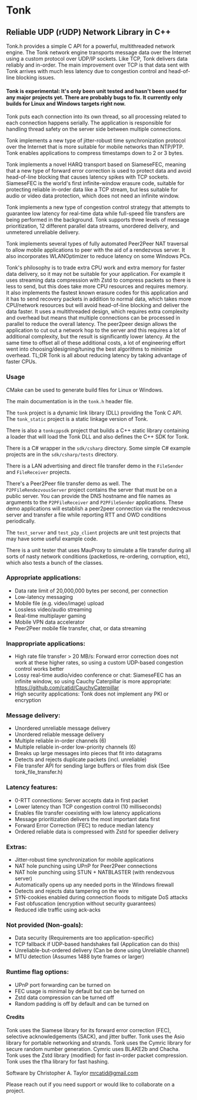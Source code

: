 # Tonk
## Reliable UDP (rUDP) Network Library in C++

Tonk.h provides a simple C API for a powerful, multithreaded network engine.
The Tonk network engine transports message data over the Internet using a
custom protocol over UDP/IP sockets.  Like TCP, Tonk delivers data reliably
and in-order.  The main improvement over TCP is that data sent with Tonk
arrives with much less latency due to congestion control and head-of-line
blocking issues.

#### Tonk is experimental: It's only been unit tested and hasn't been used for any major projects yet.  There are probably bugs to fix.  It currently only builds for Linux and Windows targets right now.

Tonk puts each connection into its own thread, so all processing related to
each connection happens serially.  The application is responsible for
handling thread safety on the server side between multiple connections.

Tonk implements a new type of jitter-robust time synchronization protocol
over the Internet that is more suitable for mobile networks than NTP/PTP.
Tonk enables applications to compress timestamps down to 2 or 3 bytes.

Tonk implements a novel HARQ transport based on SiameseFEC, meaning that a
new type of forward error correction is used to protect data and avoid
head-of-line blocking that causes latency spikes with TCP sockets.
SiameseFEC is the world's first infinite-window erasure code, suitable for
protecting reliable in-order data like a TCP stream, but less suitable for
audio or video data protection, which does not need an infinite window.

Tonk implements a new type of congestion control strategy that attempts to
guarantee low latency for real-time data while full-speed file transfers
are being performed in the background.  Tonk supports three levels of
message prioritization, 12 different parallel data streams, unordered
delivery, and unmetered unreliable delivery.

Tonk implements several types of fully automated Peer2Peer NAT traversal to
allow mobile applications to peer with the aid of a rendezvous server.
It also incorporates WLANOptimizer to reduce latency on some Windows PCs.

Tonk's philosophy is to trade extra CPU work and extra memory for faster
data delivery, so it may not be suitable for your application.  For example
it uses streaming data compression with Zstd to compress packets so there is
less to send, but this does take more CPU resources and requires memory.
It also implements the fastest known erasure codes for this application and
it has to send recovery packets in addition to normal data, which takes more
CPU/network resources but will avoid head-of-line blocking and deliver the
data faster.  It uses a multithreaded design, which requires extra complexity
and overhead but means that multiple connections can be processed in parallel
to reduce the overall latency.  The peer2peer design allows the application
to cut out a network hop to the server and this requires a lot of additional
complexity, but the result is significantly lower latency.  At the same time
to offset all of these additional costs, a lot of engineering effort went
into choosing/designing/tuning the best algorithms to minimize overhead.
TL;DR Tonk is all about reducing latency by taking advantage of faster CPUs.


### Usage

CMake can be used to generate build files for Linux or Windows.

The main documentation is in the `tonk.h` header file.

The `tonk` project is a dynamic link library (DLL) providing the Tonk C API.
The `tonk_static` project is a static linkage version of Tonk.

There is also a `tonkcppsdk` project that builds a C++ static library containing
a loader that will load the Tonk DLL and also defines the C++ SDK for Tonk.

There is a C# wrapper in the `sdk/csharp` directory.
Some simple C# example projects are in the `sdk/csharp/tests` directory.

There is a LAN advertising and direct file transfer demo in the `FileSender` and `FileReceiver` projects.

There's a Peer2Peer file transfer demo as well.  The `P2PFileRendezvousServer` project contains the server that must be on a public server.  You can provide the DNS hostname and file names as arguments to the `P2PFileReceiver` and `P2PFileSender` applications.  These demo applications will establish a peer2peer connection via the rendezvous server and transfer a file while reporting RTT and OWD conditions periodically.

The `test_server` and `test_p2p_client` projects are unit test projects that may have some useful example code.

There is a unit tester that uses MauProxy to simulate a file transfer during all
sorts of nasty network conditions (packetloss, re-ordering, corruption, etc),
which also tests a bunch of the classes.


### Appropriate applications:

+ Data rate limit of 20,000,000 bytes per second, per connection
+ Low-latency messaging
+ Mobile file (e.g. video/image) upload
+ Lossless video/audio streaming
+ Real-time multiplayer gaming
+ Mobile VPN data accelerator
+ Peer2Peer mobile file transfer, chat, or data streaming

### Inappropriate applications:

- High rate file transfer > 20 MB/s: Forward error correction does not work at these higher rates, so using a custom UDP-based congestion control works better
- Lossy real-time audio/video conference or chat: SiameseFEC has an infinite window, so using Cauchy Caterpillar is more appropriate: https://github.com/catid/CauchyCaterpillar
- High security applications: Tonk does not implement any PKI or encryption

### Message delivery:

+ Unordered unreliable message delivery
+ Unordered reliable message delivery
+ Multiple reliable in-order channels (6)
+ Multiple reliable in-order low-priority channels (6)
+ Breaks up large messages into pieces that fit into datagrams
+ Detects and rejects duplicate packets (incl. unreliable)
+ File transfer API for sending large buffers or files from disk (See tonk_file_transfer.h)

### Latency features:

+ 0-RTT connections: Server accepts data in first packet
+ Lower latency than TCP congestion control (10 milliseconds)
+ Enables file transfer coexisting with low latency applications
+ Message prioritization delivers the most important data first
+ Forward Error Correction (FEC) to reduce median latency
+ Ordered reliable data is compressed with Zstd for speedier delivery

### Extras:

+ Jitter-robust time synchronization for mobile applications
+ NAT hole punching using UPnP for Peer2Peer connections
+ NAT hole punching using STUN + NATBLASTER (with rendezvous server)
+ Automatically opens up any needed ports in the Windows firewall
+ Detects and rejects data tampering on the wire
+ SYN-cookies enabled during connection floods to mitigate DoS attacks
+ Fast obfuscation (encryption without security guarantees)
+ Reduced idle traffic using ack-acks

### Not provided (Non-goals):

- Data security (Requirements are too application-specific)
- TCP fallback if UDP-based handshakes fail (Application can do this)
- Unreliable-but-ordered delivery (Can be done using Unreliable channel)
- MTU detection (Assumes 1488 byte frames or larger)

### Runtime flag options:

+ UPnP port forwarding can be turned on
+ FEC usage is minimal by default but can be turned on
+ Zstd data compression can be turned off
+ Random padding is off by default and can be turned on


#### Credits

Tonk uses the Siamese library for its forward error correction (FEC),
    selective acknowledgements (SACK), and jitter buffer.
Tonk uses the Asio library for portable networking and strands.
Tonk uses the Cymric library for secure random number generation.
    Cymric uses BLAKE2b and Chacha.
Tonk uses the Zstd library (modified) for fast in-order packet compression.
Tonk uses the t1ha library for fast hashing.

Software by Christopher A. Taylor mrcatid@gmail.com

Please reach out if you need support or would like to collaborate on a project.
